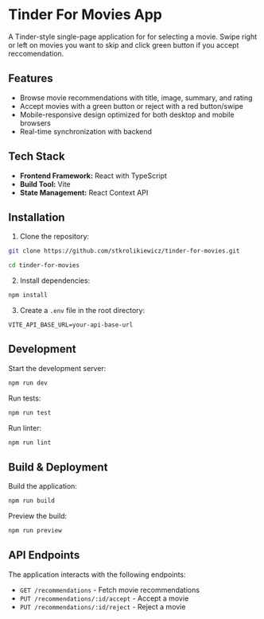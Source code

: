 # Tinder For Movies App

A Tinder-style single-page application for for selecting a movie. Swipe right or left on movies you want to skip and click green button if you accept reccomendation.

## Features

- Browse movie recommendations with title, image, summary, and rating
- Accept movies with a green button or reject with a red button/swipe
- Mobile-responsive design optimized for both desktop and mobile browsers
- Real-time synchronization with backend

## Tech Stack

- **Frontend Framework:** React with TypeScript
- **Build Tool:** Vite
- **State Management:** React Context API

## Installation

1. Clone the repository:
```bash
git clone https://github.com/stkrolikiewicz/tinder-for-movies.git

cd tinder-for-movies
```

2. Install dependencies:
```bash
npm install
```

3. Create a `.env` file in the root directory:
```env
VITE_API_BASE_URL=your-api-base-url
```

## Development

Start the development server:
```bash
npm run dev
```

Run tests:
```bash
npm run test
```

Run linter:
```bash
npm run lint
```

## Build & Deployment

Build the application:
```bash
npm run build
```

Preview the build:
```bash
npm run preview
```

## API Endpoints

The application interacts with the following endpoints:

- `GET /recommendations` - Fetch movie recommendations
- `PUT /recommendations/:id/accept` - Accept a movie
- `PUT /recommendations/:id/reject` - Reject a movie